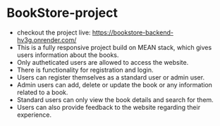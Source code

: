# BookStore-project

- checkout the project live: https://bookstore-backend-hv3g.onrender.com/
- This is a fully responsive project build on MEAN stack, which gives users information about the books.
- Only autheticated users are allowed to access the website.
- There is functionality for registration and login.
- Users can register themselves as a standard user or admin user.
- Admin users can add, delete or update the book or any information related to a book.
- Standard users can only view the book details and search for them.
- Users can also provide feedback to the website regarding their experience.
